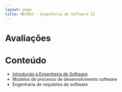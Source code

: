 ```yaml
---
layout: page
title: MATA63 - Engenharia de Software II
---
```


# Avaliações


# Conteúdo

- [Introdução à Engenharia de Software](https://docs.google.com/presentation/d/11uLl9YmJoxsxUA7WvaCurK4A4Fblwg80-IWUH6Y0NlY/edit)
- Modelos de processo de desenvolvimento software
- Engenharia de requisitos de software